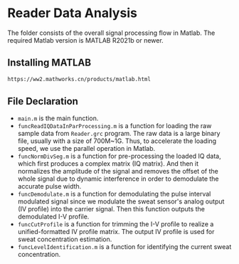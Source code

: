 # Reader Data Analysis

The folder consists of the overall signal processing flow in Matlab. The required Matlab version is MATLAB R2021b or newer.

## Installing MATLAB

```html
https://ww2.mathworks.cn/products/matlab.html
```

## File Declaration

- `main.m` is the main function.
- `funcReadIQDataInParProcessing.m` is a function for loading the raw sample data from `Reader.grc` program. The raw data is a large binary file, usually with a size of 700M~1G. Thus, to accelerate the loading speed, we use the parallel operation in Matlab.
- `funcNormDivSeg.m` is a function for pre-processing the loaded IQ data, which first produces a complex matrix (IQ matrix). And then it normalizes the amplitude of the signal and removes the offset of the whole signal due to dynamic interference in order to demodulate the accurate pulse width.
- `funcDemodulate.m` is a function for demodulating the pulse interval modulated signal since we modulate the sweat sensor's analog output (IV profile) into the carrier signal. Then this function outputs the demodulated I-V profile.
- `funcCutProfile` is a function for trimming the I-V profile to realize a unified-formatted IV profile matrix. The output IV profile is used for sweat concentration estimation.
- `funcLevelIdentification.m` is a function for identifying the current sweat concentration.